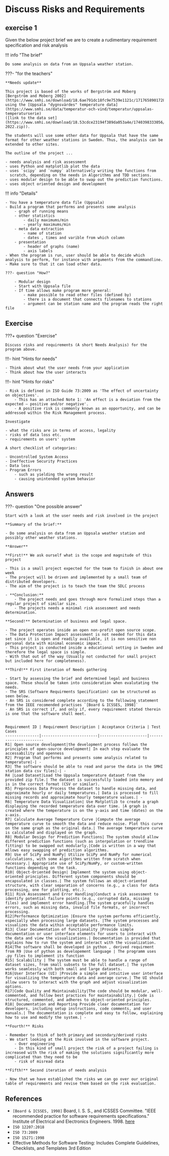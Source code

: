 # Discuss Risks and Requirements

## exercise 1

Given the below project brief we are to create a rudimentary requirement specification and risk analysis

!!! info "The brief"

    Do some analysis on data from an Uppsala weather station.

???- "for the teachers"

    **Needs update**

    This project is based of the works of Bergström and Moberg
    [Bergström and Moberg 2002](https://www.smhi.se/download/18.6ae791dc18fc9e7539e1121c/1717658901728/Bergstr%C3%B6m_Moberg_Uppsala.pdf),
    using the [Uppsala "dygnsvärdes" temperature data](https://www.smhi.se/data/temperatur-och-vind/temperatur/uppsalas-temperaturserie)
    ([link to the data set](https://www.smhi.se/download/18.53cdce23194f389da053a4e/1740398333056/uppsala_tm_1722-2022.zip)).

    The students will use some other data for Uppsala that have the same format for other weather stations in Sweden. Thus, the analysis can be extended to other sites.

    The outline of the project ...

    - needs analysis and risk assessment
    - uses Python and matplotlib plot the data
    - uses `scipy` and `numpy` alternatively writing the functions from
      scratch, depending on the needs in Algorithms and TDD sections.
    - uses modular design to be able to swap out the prediction functions.
    - uses object oriented design and development

!!! info "Details"

    - You have a temperature data file (Uppsala)
    - Build a program that performs and presents some analysis
        - graph of running means
        - other statistics
            - daily maximums/min
            - yearly maximums/min
        - meta data extraction
            - name of station
            - dates , times and varible from which column
        - presentation
            - header of graphs (name)
            - axis labels
    - When the program is run, user should be able to decide which analysis to perform, for instance with arguments from the commandline.
    - Make sure to that it can load other data.

    ???- question "How?"

        - Modular design
        - Start with Uppsala file
        - If time allows make program more general:
            - make possible to read other files (defined by)
            - there is a document that connects filenames to stations
            - argument can be station name and the program reads the right file

## Exercise

???+ question "Exercise"

    Discuss risks and requirements (A short Needs Analysis) for the program above.

!!!- hint "Hints for needs"

    - Think about what the user needs from your application
    - Think about how the user interacts

!!!- hint "Hints for risks"

    - Risk is defined in ISO Guide 73:2009 as 'The effect of uncertainty on objectives'.
        - This has an attached Note 1: 'An effect is a deviation from the expected — positive and/or negative'.
        - A positive risk is commonly known as an opportunity, and can be addressed within the Risk Management process.

    Investigate

    - what the risks are in terms of access, legality
    - risks of data loss etc.
    - requirements on users' system

    A short checklist of categories:

    - Uncontrolled System Access
    - Ineffective Security Practices
    - Data loss
    - Program Errors
        - such as yielding the wrong result
        - causing unintended system behavior

## Answers

???- question "One possible answer"

    Start with a look at the user needs and risk involved in the project

    **Summary of the brief:**

    - Do some analysis on data from an Uppsala weather station and possibly other weather stations.

    **Answer**

    **First!** We ask ourself what is the scope and magnitude of this project

    - This is a small project expected for the team to finish in about one week
    - The project will be driven and implemented by a small team of distributed developers.
    - The aim of the project is to teach the team the SDLC process

    - **Conclusion:**
        - The project needs and goes through more formalized steps than a regular project of similar size.
        - The projects needs a minimal risk assessment and needs determination.

    **Second!** Determination of business and legal space.

    - The project operates inside an open non-profit open source scope.
    - The Data Protection Impact assessment is not needed for this data set since it is open and readily available, it is non sensitive non personal data with minimal economic impact.
    - This project is conducted inside a educational setting in Sweden and therefore the legal space is simple.
    - With that out of the way (Usually not conducted for small project but included here for completeness).

    **Third!** First iteration of Needs gathering

    - Start by assessing the brief and determined legal and business space. These should be taken into consideration when evalutating the needs.
    - The SRS (Software Requirments Specification) can be structured as seen below.
    - An SRS is considered complete according to the following statement from the IEEE recomended practises `[Board & ICSSES, 1998]`
    - An SRS is correct if, and only if, every requirement stated therein is one that the software shall meet.


    Requirement ID | Requirement Description | Acceptance Criteria | Test Cases
    ---------------|-------------------------|---------------------|-----------------------
    R1| Open source development|the development process follows the principles of open-source development| In each step evaluate the accessability and openness
    R2| Program that performs and presents some analysis related to temperature|-| -
    R3| The software should be able to read and parse the data in the SMHI station data csv files|-| -
    R4 |Load Dataset|Load the Uppsala temperature dataset from the provided zip file.| The dataset is successfully loaded into memory and is in the correct format (CSV or similar).
    R5| Preprocess Data Process the dataset to handle missing data, and approximate hourly or daily temperatures.| Data is processed to fill missing records and approximate hourly temperature values.| -
    R6| Temperature Data Visualization| Use Matplotlib to create a graph displaying the recorded temperature data over time. |A graph is created where the temperature is on the y-axis and time (dates) on the x-axis.
    R7| Calculate Average Temperature Curve |Compute the average temperature curve to smooth the data and reduce noise. Plot this curve on the same graph as the original data.| The average temperature curve is calculated and displayed on the graph.
    R8| Modular Design for Prediction Functions| The system should allow different prediction functions (such as interpolation or trendline fitting) to be swapped out modularly.|Code is written in a way that allows easy swapping of prediction algorithms.
    R9| Use of SciPy and NumPy| Utilize SciPy and NumPy for numerical calculations, with some algorithms written from scratch when necessary.| Appropriate use of SciPy/NumPy, or custom-written functions depending on the task.
    R10| Object-Oriented Design| Implement the system using object-oriented principles. Different system components should be encapsulated in classes.| The system follows an object-oriented structure, with clear separation of concerns (e.g., a class for data processing, one for plotting, etc.).
    R11| Risk Assessment and Error Handling|Conduct a risk assessment to identify potential failure points (e.g., corrupted data, missing files) and implement error handling.|The system gracefully handles errors, such as missing data, invalid file formats, or incorrect processing.
    R12|Performance Optimization |Ensure the system performs efficiently, especially when processing large datasets. |The system processes and visualizes the data within acceptable performance limits.
    R13| Clear Documentation of functionality |Provide simple documentation or user interface elements for users to interact with the data and view the visualizations.| Documentation is provided that explains how to run the system and interact with the visualization.
    R14|The software shall be developed in python , derived requirment from R9 |Use of python as developement language | The programm uses .py files to implement its function
    R15| Scalability | The system must be able to handle a range of dataset sizes, from small subsets to the full dataset.| The system works seamlessly with both small and large datasets.
    R16|User Interface (UI) |Provide a simple and intuitive user interface for visualizing the temperature data and average curve.| The UI should allow users to interact with the graph and adjust visualization options.
    R17|Code Quality and Maintainability|The code should be modular, well-commented, and follow best practices for maintainability.| Code is structured, commented, and adheres to object-oriented principles.
    R18| Documentation and Reporting Provide clear documentation for developers, including setup instructions, code comments, and user manuals.| The documentation is complete and easy to follow, explaining how to use and modify the system.| -

    **Fourth!** Risks

    - Remember to think of both primary and secondary/derived risks
    - We start looking at the Risk involved in the software project.
        - Over engineering
        - In this kind of small project the risk of a project failing is increased with the risk of making the solutions significantly more complicated than they need to be
        - risk of misread data

    **Fifth!** Second iteration of needs analysis

    - Now that we have established the risks we can go over our original table of requirements and revise them based on the risk evaluation.

## References

- `[Board & ICSSES, 1998]` Board, I. S. S., and ICSSES Committee.
  "IEEE recommended practice for software requirements specifications."
  Institute of Electrical and Electronics Engineers. 1998.
  [here](https://ieeexplore.ieee.org/document/720574)
- `ISO 12207:2018`
- `ISO 73:2009`
- `ISO 15271:1998`
- Effective Methods for Software Testing: Includes Complete Guidelines,
  Checklists, and Templates 3rd Edition

